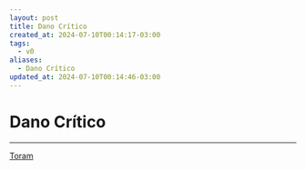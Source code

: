 ```yaml
---
layout: post
title: Dano Crítico
created_at: 2024-07-10T00:14:17-03:00
tags:
  - v0
aliases:
  - Dano Crítico
updated_at: 2024-07-10T00:14:46-03:00
---
```

# Dano Crítico
---

[Toram](_draft/2024/07/2024-07-06-Toram.md)